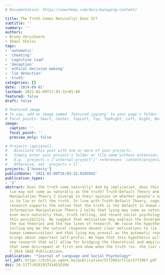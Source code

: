 ```yaml
---
# Documentation: https://wowchemy.com/docs/managing-content/

title: The Truth Comes Naturally! Does It?
subtitle: ''
summary: ''
authors:
- Bruno Verschuere
- Shaul Shalvi
tags:
- 'automatic'
- 'cheating'
- 'cognitive load'
- 'deception'
- 'ethical decision making'
- 'lie detection'
- 'truth'
categories: []
date: '2014-09-01'
lastmod: 2021-02-09T17:03:32+01:00
featured: false
draft: false

# Featured image
# To use, add an image named `featured.jpg/png` to your page's folder.
# Focal points: Smart, Center, TopLeft, Top, TopRight, Left, Right, BottomLeft, Bottom, BottomRight.
image:
  caption: ''
  focal_point: ''
  preview_only: false

# Projects (optional).
#   Associate this post with one or more of your projects.
#   Simply enter your project's folder or file name without extension.
#   E.g. `projects = ["internal-project"]` references `content/project/deep-learning/index.md`.
#   Otherwise, set `projects = []`.
projects: ['honesty']
publishDate: '2021-02-09T16:03:32.028594Z'
publication_types:
- '2'
abstract: Does the truth come naturally? And by implication, does this mean that a
  lie may not come as naturally as the truth? Truth-Default Theory and the Information
  Manipulation Theory 2 diverge in their opinion on whether people's natural response
  is to lie or tell the truth. In line with Truth-Default Theory, cognitive psychology
  research supports the notion that the truth is the default in human communication.
  Information Manipulation Theory 2 holds that lying may come as naturally as, or
  even more naturally than, truth telling, and recent social psychology research supports
  this possibility. We suggest that motivation may explain the divergence between
  the two theories and the two lines of research. We raise the hypothesis that truth
  telling may be the natural response absent clear motivations to lie (hence, most
  human communication) and that lying may prevail as the automatic reaction when it
  brings about important self-profit. We hope that this hypothesis will stimulate
  new research that will allow for bridging the theoretical and empirical findings
  that seem discrepant at first and show when the truth (vs. the lie) comes naturally.
  © 2014 SAGE Publications.
publication: '*Journal of Language and Social Psychology*'
url_pdf: https://biblio.ugent.be/publication/5772963/file/5772967.pdf
doi: 10.1177/0261927X14535394
---
```

